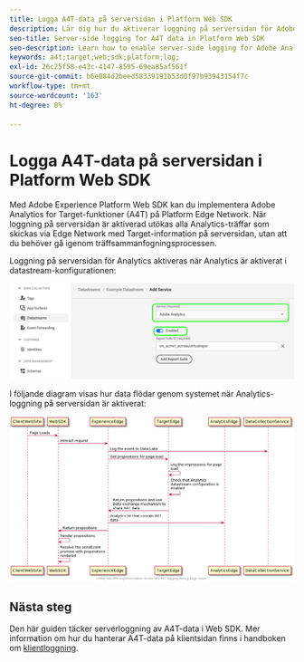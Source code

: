 ```yaml
---
title: Logga A4T-data på serversidan i Platform Web SDK
description: Lär dig hur du aktiverar loggning på serversidan för Adobe Analytics for Target (A4T) med Experience Platform Web SDK.
seo-title: Server-side logging for A4T data in Platform Web SDK
seo-description: Learn how to enable server-side logging for Adobe Analytics for Target (A4T) using the Experience Platform Web SDK.
keywords: a4t;target;web;sdk;platform;log;
exl-id: 26c25f58-e43c-4147-8595-69ea85af561f
source-git-commit: b6e084d2beed58339191b53d0f97b93943154f7c
workflow-type: tm+mt
source-wordcount: '163'
ht-degree: 0%

---
```


# Logga A4T-data på serversidan i Platform Web SDK

Med Adobe Experience Platform Web SDK kan du implementera Adobe Analytics for Target-funktioner (A4T) på Platform Edge Network. När loggning på serversidan är aktiverad utökas alla Analytics-träffar som skickas via Edge Network med Target-information på serversidan, utan att du behöver gå igenom träffsammanfogningsprocessen.

Loggning på serversidan för Analytics aktiveras när Analytics är aktiverat i datastream-konfigurationen:

![Dataströmskonfiguration för analys har aktiverats](../assets/enable-analytics-datastream.png)

I följande diagram visas hur data flödar genom systemet när Analytics-loggning på serversidan är aktiverat:

![Loggningsflöde på serversidan](../assets/analytics-server-side-logging.png)

## Nästa steg

Den här guiden täcker serverloggning av A4T-data i Web SDK. Mer information om hur du hanterar A4T-data på klientsidan finns i handboken om [klientloggning](./client-side.md).
